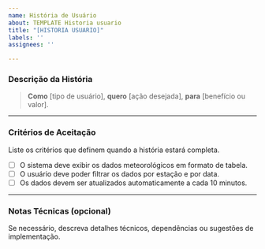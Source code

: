 ```yaml
---
name: História de Usuário
about: TEMPLATE Historia usuario
title: "[HISTORIA USUARIO]"
labels: ''
assignees: ''

---
```


### Descrição da História
> **Como** [tipo de usuário], **quero** [ação desejada], **para** [benefício
ou valor].
---
### Critérios de Aceitação
Liste os critérios que definem quando a história estará completa.
- [ ] O sistema deve exibir os dados meteorológicos em formato de tabela.
- [ ] O usuário deve poder filtrar os dados por estação e por data.
- [ ] Os dados devem ser atualizados automaticamente a cada 10 minutos.

---
### Notas Técnicas (opcional)

Se necessário, descreva detalhes técnicos, dependências ou sugestões de
implementação.
